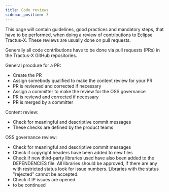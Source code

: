 ```yaml
---
title: Code reviews
sidebar_position: 3
---
```


This page will contain guidelines, good practices and mandatory steps, that have to be performed, when doing a review
of contributions to Eclipse Tractus-X. These reviews are usually done on pull requests.

Generally all code contributions have to be done via pull requests (PRs) in the Tractus-X GitHub repositories.

General procdure for a PR:

- Create the PR
- Assign somebody qualified to make the content review for your PR
- PR is reviewed and corrected if necessary
- Assign a committer to make the review for the OSS governance
- PR is reviewd and corrected if necessary
- PR is merged by a committer

Content review:
- Check for meaningful and descriptive commit messages
- These checks are defined by the product teams

OSS governance review:
- Check for meaningful and descriptive commit messages
- Check if copyright headers have been added to new files
- Check if new third-party libraries used have also been added to the DEPENDENCIES file. All libraries should be approved, if there are any with restricted status look for issue numbers. Libraries with the status "rejected" cannot be accepted.
- Check if IP issues are opened
- to be continued




